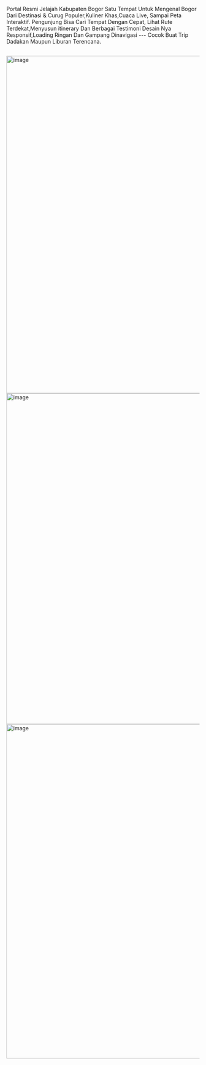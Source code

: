 Portal Resmi Jelajah Kabupaten Bogor 
Satu Tempat Untuk Mengenal Bogor Dari Destinasi & Curug Populer,Kuliner Khas,Cuaca Live, Sampai Peta Interaktif.
Pengunjung Bisa Cari Tempat Dengan Cepat, Lihat Rute Terdekat,Menyusun itinerary Dan Berbagai Testimoni Desain Nya Responsif,Loading Ringan Dan Gampang Dinavigasi --- Cocok Buat Trip Dadakan Maupun Liburan Terencana.
##
<img width="774" height="879" alt="image" src="https://github.com/user-attachments/assets/c8569753-7bf4-417c-9669-259a0928c64c" />
<img width="1563" height="862" alt="image" src="https://github.com/user-attachments/assets/af22ab63-51ba-4324-a010-f04d3c3f5294" />
<img width="1109" height="871" alt="image" src="https://github.com/user-attachments/assets/" />
